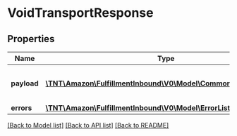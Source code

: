 # VoidTransportResponse

## Properties
Name | Type | Description | Notes
------------ | ------------- | ------------- | -------------
**payload** | [**\TNT\Amazon\FulfillmentInbound\V0\Model\CommonTransportResult**](CommonTransportResult.md) | The payload for the voidTransport operation. | [optional] 
**errors** | [**\TNT\Amazon\FulfillmentInbound\V0\Model\ErrorList**](ErrorList.md) |  | [optional] 

[[Back to Model list]](../README.md#documentation-for-models) [[Back to API list]](../README.md#documentation-for-api-endpoints) [[Back to README]](../README.md)


